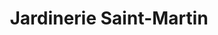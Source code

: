 ---
title: "Jardinerie Saint-Martin"
url: /guingamp/jardinerie-saint-martin/
shop: Garten-Center
---